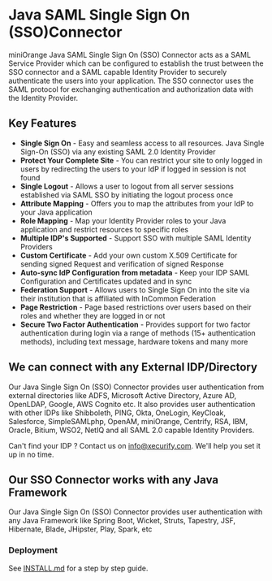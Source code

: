 # Java SAML Single Sign On (SSO)Connector

miniOrange Java SAML Single Sign On (SSO) Connector acts as a SAML Service Provider which can be configured to establish the trust between the SSO connector and a SAML capable Identity Provider to securely authenticate the users into your application. The SSO connector uses the SAML protocol for exchanging authentication and authorization data with the Identity Provider.

## Key Features
* **Single Sign On** - Easy and seamless access to all resources. Java Single Sign-On (SSO) via any existing SAML 2.0 Identity Provider
* **Protect Your Complete Site** - You can restrict your site to only logged in users by redirecting the users to your IdP if logged in session is not found
* **Single Logout** - Allows a user to logout from all server sessions established via SAML SSO by initiating the logout process once
* **Attribute Mapping** - Offers you to map the attributes from your IdP to your Java application
* **Role Mapping** - Map your Identity Provider roles to your Java application and restrict resources to specific roles
* **Multiple IDP's Supported** - Support SSO with multiple SAML Identity Providers
* **Custom Certificate** - Add your own custom X.509 Certificate for sending signed Request and verification of signed Response
* **Auto-sync IdP Configuration from metadata** - Keep your IDP SAML Configuration and Certificates updated and in sync
* **Federation Support** - Allows users to Single Sign On into the site via their institution that is affiliated with InCommon Federation
* **Page Restriction** - Page based restrictions over users based on their roles and whether they are logged in or not
* **Secure Two Factor Authentication** - Provides support for two factor authentication during login via a range of methods (15+ authentication methods), including text message, hardware tokens and many more

## We can connect with any External IDP/Directory
Our Java Single Sign On (SSO) Connector provides user authentication from external directories like ADFS, Microsoft Active Directory, Azure AD, OpenLDAP, Google, AWS Cognito etc. It also provides user authentication with other IDPs like Shibboleth, PING, Okta, OneLogin, KeyCloak, Salesforce, SimpleSAMLphp, OpenAM, miniOrange, Centrify, RSA, IBM, Oracle, Bitium, WSO2, NetIQ and all SAML 2.0 capable Identity Providers.

Can't find your IDP ? Contact us on [info@xecurify.com](mailto:info@xecurify.com). We'll help you set it up in no time.

## Our SSO Connector works with any Java Framework
Our Java Single Sign On (SSO) Connector provides user authentication with any Java Framework like Spring Boot, Wicket, Struts, Tapestry, JSF, Hibernate, Blade, JHipster, Play, Spark, etc

### Deployment
See [INSTALL.md](docs/INSTALL.md) for a step by step guide.